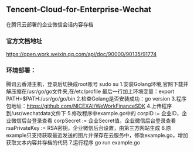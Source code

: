## Tencent-Cloud-for-Enterprise-Wechat
在腾讯云部署的企业微信会话内容存档

### 官方文档地址
https://open.work.weixin.qq.com/api/doc/90000/90135/91774

### 环境部署：
腾讯云香港主机，登录后切换成root账号 sudo su
1.安装Golang环境,官网下载并解压缩在/usr/go/go文件夹,在/etc/profile 最后一行加上环境变量：export PATH=$PATH:/usr/go/go/bin
2.检查Golang是否安装成功：go version
3.程序包地址：https://github.com/NICEXAI/WeWorkFinanceSDK
4.上传程序到/usr/wechatdata文件下
5.修改程序中example.go中的	
corpID := 企业ID，企业微信后台登录查看
corpSecret := 企业Secret值，企业微信后台登录查看
rsaPrivateKey := RSA密钥，企业微信后台设置，由第三方网站生成
6.原example只支持获取最近发送的图片并保存在云服务中，修改example.go，增加获取文本内容并存档的代码
7.运行程序 go run example.go
